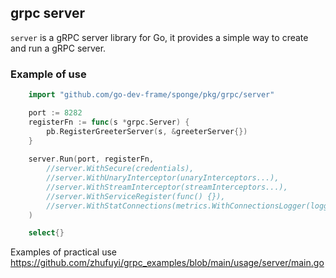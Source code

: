 ## grpc server

`server` is a gRPC server library for Go, it provides a simple way to create and run a gRPC server.

### Example of use

```go
	import "github.com/go-dev-frame/sponge/pkg/grpc/server"

	port := 8282
	registerFn := func(s *grpc.Server) {
		pb.RegisterGreeterServer(s, &greeterServer{})
	}
	
	server.Run(port, registerFn,
		//server.WithSecure(credentials),
		//server.WithUnaryInterceptor(unaryInterceptors...),
		//server.WithStreamInterceptor(streamInterceptors...),
		//server.WithServiceRegister(func() {}),
		//server.WithStatConnections(metrics.WithConnectionsLogger(logger.Get()), metrics.WithConnectionsGauge()),  // show connections or set prometheus metrics
	)

	select{}
```

Examples of practical use https://github.com/zhufuyi/grpc_examples/blob/main/usage/server/main.go

